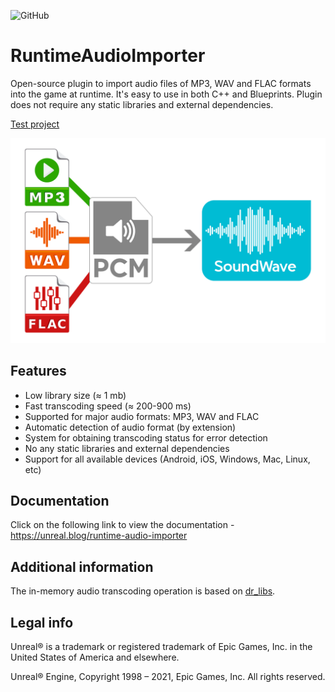 ![GitHub](https://img.shields.io/github/license/gtreshchev/RuntimeAudioImporter)
# RuntimeAudioImporter
Open-source plugin to import audio files of MP3, WAV and FLAC formats into the game at runtime. It's easy to use in both C++ and Blueprints.
Plugin does not require any static libraries and external dependencies.

[Test project](https://github.com/gtreshchev/RuntimeAudioImporter-TestProject)

![Runtime Audio Importer Unreal Engine Plugin Logo](image/runtimeaudioimporter.png "RuntimeAudioImporter Unreal Engine Plugin Logo")

## Features
- Low library size (≈ 1 mb)
- Fast transcoding speed (≈ 200-900 ms)
- Supported for major audio formats: MP3, WAV and FLAC
- Automatic detection of audio format (by extension)
- System for obtaining transcoding status for error detection
- No any static libraries and external dependencies
- Support for all available devices (Android, iOS, Windows, Mac, Linux, etc)

## Documentation
Click on the following link to view the documentation - https://unreal.blog/runtime-audio-importer

## Additional information
The in-memory audio transcoding operation is based on [dr_libs](https://github.com/mackron/dr_libs).

## Legal info

Unreal® is a trademark or registered trademark of Epic Games, Inc. in the United States of America and elsewhere.

Unreal® Engine, Copyright 1998 – 2021, Epic Games, Inc. All rights reserved.
